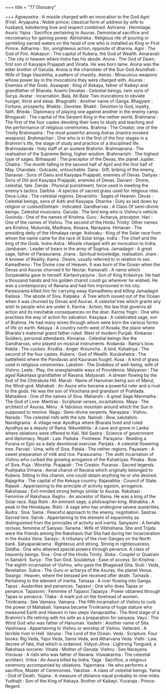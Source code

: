 +++
title = "77 Glossary"

+++
Agneyastra : A missile charged with an
invocation to the God Agni (Fire).
Aryaputra : Noble prince; classical
form of address by wife to husband,
betokening love and respect combined.
Ashrama : Hermitage.
Asuric Yajna : Sacrifice pertaining to
Asuras. Demoniacal sacrifice and
necromancy for gaining power.
Abhisheka : Religious rite of pouring
or sprinkling sacred waters on the head of
one who is installed as King or First
Prince.
Adharma : Sin, unrighteous action,
opposite of dharma.
Agni : The God of Fire.
Alakapuri : The capital of Kubera, the
God of Wealth.
Amaravati : The city in heaven where
Indra has his abode.
Aruna : The God of Dawn, first son of
Kasyapa Prajapati and Vinata. He was
born lame.
Aruna was the elder brother of Garuda.
Aruna is the charioteer of the Sun God
Arundhati : Wife of Sage Vasishtha, a
pattern of chastity.
Astras : Miraculous weapons whose
power lay in the invocations they were
charged with.
Asuras : Enemies of the Gods.
Aswapati : King of Kekaya, father of
Kaikeyi and grandfather of Bharata.
Aswini Devatas : Celestial beings, twin
sons of Surya.
Avatar : Incarnation.
Bala, Ati Bala: Two invocations to
obviate hunger, thirst and sleep.
Bhagirathi : Another name of Ganga.
Bhagyam : Fortune, prosperity.
Bhakta : Devotee.
Bhakti : Devotion to God, loyalty,
faith.
Bheda : Diplomacy of playing one
against another in the enemy camp.
Bhogavati : The capital of the Serpent
King in the nether world.
Brahmana : The first of the four castes
devoting their lives to study and teaching
and the
performance of religious ceremonies.
Brahma : The Creator, one of the
Trinity
Brahmastra : The most powerful
among Astras (mantra invoked weapons).
Brahmachari : One who is in the first
of the four stages in a Brahmin's life, the
stage of study and practice of a disciplined
life.
Brahmadanda : Holy staff of an
austere Brahmin.
Brahmajnana : The realisation of the
Supreme Being, higher wisdom.
Brahmarishi : The highest type of
sages.
Brihaspati : The preceptor of the
Devas, the planet Jupiter.
Chaitra : The month falling in the
second half of April and the first half of
May.
Chandala : Outcaste, untouchable.
Dana : Gift, bribing of the enemy,
Danavas : Sons of Danu and Kasyapa
Prajapati, enemies of Devas.
Daityas : Sons of Diti and Kasyapa
Prajapati, enemies of Devas.
Daivam : Divine, celestial, fate.
Danda : Physical punishment, force
used in meeting the enemy's tactics.
Darbha : A species of sacred grass used
for religious rites.
Deva-Loka : The celestial regions.
Devarishis : Sages of Heaven.
Devas : Celestial beings, sons of Aditi
and Kasyapa.
Dharma : Duty as laid down by
religion or customDishtam : Indicated.
Gandharvas : A Class Of semi-divine
beings. Celestial musicians.
Garuda : The bird king who is Vishnu's
vehicle.
Govinda : One of the names of
Krishna.
Guru : Acharya, preceptor.
Hari : One of the names of Vishnu. The
second of the Hindu Trinity. Other names
are Krishna, Mukunda, Madhava, Kesava,
Narayana.
Himavan : The presiding deity of the
Himalaya range.
Ikshvaku : King of the Solar race from
whom the name came for the race of Solar
kings.
Indra : The chief and the king of the
Gods.
Indra-Astra : Missile charged with an
invocation to Indra.
Jambavan : Leader of bears in the army
of Sugriva.
Jamadagni : A great sage, father of
Parasurama.
Jnana : Spiritual knowledge,
realisation.
Jnani : A knower of Reality.
Kama : Desire, usually referred to in
relation to sex.
Kamadhenu : The Divine cow of
Heaven. It was born of the Ocean when
the Devas and Asuras churned it for
Nectar.
Kamavalli : A name which Surpanakha
gave to herself.
Kartaviryarjuna : Son of King
Kritavirya. He had a thousand hands and
his golden chariot could go wherever he
wished. He was a contemporary of
Ravana and had him imprisoned in his
city. Parasurama killed him for carrying
away Kamadhenu and killing Jamadagni
Kailasa : The abode of Siva.
Kalpaka : A Tree which issued out of
the Ocean when it was churned by Devas
and Asuras. A celestial tree which grants
any wish to people who are under it.
Karma : Action, the law that governs
all action and its inevitable consequences
on the doer.
Karma Yogin : One who practises the
way of action for salvation.
Kasyapa : A celebrated sage, son of
Brahma. He had many wives through
whom were born the various forms of life
on earth.
Kekaya : A country north-west of
Kosala, the place where Bharata's
maternal grand father ruled. West of
modern Punjab.
Kinkaras : Soldiers, personal
attendants.
Kinnaras : Celestial beings like the
Gandharvas, who played on musical
instruments. Kodanda : Rama's bow.
Kokila : The cuckoo.
Krodha : Anger.
Krouncha : A bird.
Kshatriya : The second of the four
castes.
Kubera : God of Wealth.
Kurukshetra : The battlefield where the
Pandavas and Kauravas fought.
Kusa : A kind of grass used in religious
ceremonies.
Lakshmi : The Goddess of well-being,
wife of Vishnu.
Leela : Play, the unexplainable ways of
Providence.
Malyavan : The aged Rakshasa
grandfather of Ravana.
Malyavati : A stream flowing by the
foot of the Chitrakuta Hill.
Maruti : Name of Hanuman being son
of Marut, the Wind-god.
Mahabali : An Asura who became a
powerful ruler and a rival to the gods. He
was the son of Virochana and grandson of
Prahlada.
Mahadeva : One of the names of Siva.
Maharshi : A great Sage.Manmatha : The God of Love.
Mantras : Scriptural verses,
incantations.
Maya : The architect of Asuras.
Meru : A fabulous mountain around
which the Sun is supposed to revolve.
Naga : Semi-divine serpents.
Narayana : Vishnu.
Narada : The celestial rishi with the
lute.
Namah : Bow, salutation.
Nandigrama : A village near Ayodhya
where Bharata lived and ruled Ayodhya as
a deputy of Rama.
Nikumbhila : A cave and grove in
Lanka where oblations were offered to
Kali.
Niti Sastra : Science of government
and diplomacy.
Niyati : Law.
Paduka : Footwear.
Parayana : Reading a Purana or Epic as
a daily devotional exercise.
Parijata : A celestial flowering tree.
Parvati : Uma, wife of Siva.
Patala : The nether regions.
Payasam : A sweet preparation of milk
and rice.
Parasurama : The sixth incarnation of
Vishnu who curbed the growing arrogance
of the Kshatriyas.
Pinaka : Bow of Siva.
Puja : Worship.
Prajapati : The Creator.
Puranas : Sacred legends.
Pushpaka Vimana : Aerial chariot of
Ravana which originally belonged to
Kubera. Sitting in this chariot, one could
obtain anything he or she desired.
Rajagriha : The capital of the Kekaya
country.
Rajasabha : Council of State.
Rajasik : Appertaining to the principle
of activity egoism, arrogance.
Rakshasas : Evil-minded strong beings
similar to Asuras.
Rakshasi : Feminine of Rakshasa.
Raghu : An ancestor of Rama. He was
a king of the Solar race.
Raja Rishi : An eminent sage, a
philosopher-king.
Rishabha : A peak in the Himalayas.
Rishi : A sage who has undergone
severe austerities.
Rudra : Siva.
Sama : Peaceful approach to the
enemy, negotiation.
Sastras : Sacred lore.
Satvik : Appertaining to the element of
equanimity as distinguished from the
principles of activity and inertia.
Sanyasini : A female recluse, feminine
of Sanyasi.
Sarama : Wife of Vibhishana. She and
Trijata were the friends among the
Rakshasis that Sita had during her
incarceration in the Asoka Vana.
Sarayu : A tributary of the river
Ganges on the North bank.
Satyaparakrama : Righteous and
strong. Strong in righteousness.
Siddha : One who attained special
powers through penance. A class of
heavenly beings.
Siva : One of the Hindu Trinity.
Sloka : Couplet or Quatrain in Sanskrit.
Surya : The Sun God.
Soulabhya : Ease of access.
Sri Krishna : The eighth incarnation of
Vishnu, who gave the Bhagavad Gita.
Sruti : Veda, Revelation.
Sukra : The Guru or acharya of the
Asuras, the planet Venus.
Swarga : Heaven, where the blessed
are received after death.
Tamasik : Pertaining to the element of
inertia.
Tamasa : A river flowing into Ganga.
Tapas : Austerities and penances.
Tapasvi : One who does Tapas or
penance.
Tapasvini : Feminine of Tapasvi.Tapasya : Power obtained through
Tapas or penance.
Tilaka : A mark put on the forehead of
women.
Trivikrama : See Vamana.
Vamana : The fifth incarnation of
Vishnu to curb the power of Mahabali.
Vamana became Trivikrama of huge
stature who measured Earth and Heaven
in two steps
Vanaprastha : The third stage of a
Brahmin's life retiring with his wife as a
preparation for sanyasa.
Vayu : The Wind God who was father
of Hanuman.
Vaidehi : Another name of Sita.
Vaishnava : Appertaining to Vishnu or
worship of Vishnu.
Vaitarani : A terrible river in Hell.
Varuna : The Lord of the Ocean.
Veda : Scripture. Four books: Rig
Veda, Yajur Veda, Sama Veda, and
Atharvana Veda.
Vidhi : Law, decree of fate, that which
is ordained.
Vidyut-Jihva : Lightning Tongued, a
Rakshasa sorcerer.
Vinata : Mother of Garuda.
Vishnu : See Narayana.
Visravas : A rishi who was father of
Ravana.
Viswakarma : The celestial architect.
Vritra : An Asura killed by Indra.
Yaga : Sacrifice, a religious ceremony
accompanied by oblations.
Yajarmana : He who performs a
sacrifice, Master of Ceremonies.
Yakshas : A class of celestial beings.
Yama : God of Death.
Yojana : A measure of distance equal
probably to nine miles.
Yudhajit : Son of the King of Kekaya.
Brother of Kaikeyi.
Yuvaraja : Prince-Regent.
